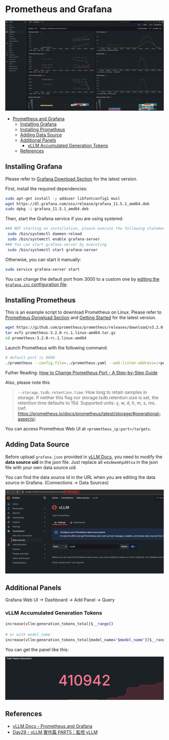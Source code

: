 # Prometheus and Grafana

![prometheus_grafana_demo.png](./prometheus_grafana_demo.png)

- [Prometheus and Grafana](#prometheus-and-grafana)
  - [Installing Grafana](#installing-grafana)
  - [Installing Prometheus](#installing-prometheus)
  - [Adding Data Source](#adding-data-source)
  - [Additional Panels](#additional-panels)
    - [vLLM Accumulated Generation Tokens](#vllm-accumulated-generation-tokens)
  - [References](#references)


## Installing Grafana

Please refer to [Grafana Download Section](https://grafana.com/grafana/download?pg=get&plcmt=selfmanaged-box1-cta1&edition=oss) for the latest version.

First, install the required dependencies:

```bash
sudo apt-get install -y adduser libfontconfig1 musl
wget https://dl.grafana.com/oss/release/grafana_11.5.1_amd64.deb
sudo dpkg -i grafana_11.5.1_amd64.deb
```

Then, start the Grafana service if you are using systemd:

```bash
### NOT starting on installation, please execute the following statements to configure grafana to start automatically using systemd
 sudo /bin/systemctl daemon-reload
 sudo /bin/systemctl enable grafana-server
### You can start grafana-server by executing
 sudo /bin/systemctl start grafana-server
```

Otherwise, you can start it manually:

```bash
sudo service grafana-server start
```

You can change the default port from 3000 to a custom one by [editing the `grafana.ini` configuration file](https://grafana.com/docs/grafana/latest/setup-grafana/configure-grafana/#remove-comments-in-the-ini-files).

## Installing Prometheus

This is an example script to download Prometheus on Linux. Please refer to [Prometheus Donwload Section](https://prometheus.io/download/) and [Getting Started](https://prometheus.io/docs/prometheus/latest/getting_started/) for the latest version.

```bash
wget https://github.com/prometheus/prometheus/releases/download/v3.2.0-rc.1/prometheus-3.2.0-rc.1.linux-amd64.tar.gz
tar xvfz prometheus-3.2.0-rc.1.linux-amd64.tar.gz
cd prometheus-3.2.0-rc.1.linux-amd64
```

Launch Prometheus with the following command:

```bash
# default port is 9090
./prometheus --config.file=../prometheus.yaml --web.listen-address=:<port> --storage.tsdb.retention.time=<time>
```

Futher Reading: [How to Change Prometheus Port - A Step-by-Step Guide](https://signoz.io/guides/configure-prometheus-to-use-non-default-port/)

Also, please note this

> `--storage.tsdb.retention.time`: How long to retain samples in storage. If neither this flag nor storage.tsdb.retention.size is set, the retention time defaults to 15d. Supported units: y, w, d, h, m, s, ms. (ref: https://prometheus.io/docs/prometheus/latest/storage/#operational-aspects)


You can access Prometheus Web UI at `<prometheus_ip:port>/targets`.

## Adding Data Source

Before upload `grafana.json` provided in [vLLM Docs](https://docs.vllm.ai/en/stable/getting_started/examples/prometheus_grafana.html#grafana-dashboard), you need to modify the **data source uid** in the json file. Just replace all `edx8memhpd9tsa` in the json file with your own data source uid.

You can find the data source id in the URL when you are editing the data source in Grafana. (Connections -> Data Sources)

![data_source_id.png](./data_source_id.png)

## Additional Panels

Grafana Web UI → Dashboard → Add Panel → Query

### vLLM Accumulated Generation Tokens

```bash
increase(vllm:generation_tokens_total[$__range])

# or with model_name
increase(vllm:generation_tokens_total{model_name="$model_name"}[$__range])
```

You can get the panel like this:

![accumulated_generation_tokens](./accumulated_generation_tokens.png)

## References

- [vLLM Docs - Prometheus and Grafana](https://docs.vllm.ai/en/stable/getting_started/examples/prometheus_grafana.html#grafana-dashboard)
- [Day29 - vLLM 實作篇 PART5：監控 vLLM](https://ithelp.ithome.com.tw/articles/10360998)
